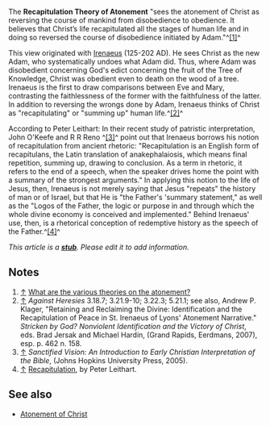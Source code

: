 The **Recapitulation Theory of Atonement** "sees the atonement of
Christ as reversing the course of mankind from disobedience to
obedience. It believes that Christ’s life recapitulated all the
stages of human life and in doing so reversed the course of
disobedience initiated by Adam."^[[1]](#note-0)^

This view originated with [Irenaeus](Irenaeus "Irenaeus") (125-202
AD). He sees Christ as the new Adam, who systematically undoes what
Adam did. Thus, where Adam was disobedient concerning God's edict
concerning the fruit of the Tree of Knowledge, Christ was obedient
even to death on the wood of a tree. Irenaeus is the first to draw
comparisons between Eve and Mary, contrasting the faithlessness of
the former with the faithfulness of the latter. In addition to
reversing the wrongs done by Adam, Irenaeus thinks of Christ as
"recapitulating" or "summing up" human life.^[[2]](#note-1)^

According to Peter Leithart: In their recent study of patristic
interpretation, John O'Keefe and R R Reno ^[[3]](#note-2)^ point
out that Irenaeus borrows his notion of recapitulation from ancient
rhetoric: "Recapitulation is an English form of recapitulans, the
Latin translation of anakephalaiosis, which means final repetition,
summing up, drawing to conclusion. As a term in rhetoric, it refers
to the end of a speech, when the speaker drives home the point with
a summary of the strongest arguments." In applying this notion to
the life of Jesus, then, Irenaeus is not merely saying that Jesus
"repeats" the history of man or of Israel, but that He is "the
Father's 'summary statement," as well as the "Logos of the Father,
the logic or purpose in and through which the whole divine economy
is conceived and implemented." Behind Irenaeus' use, then, is a
rhetorical conception of redemptive history as the speech of the
Father.^[[4]](#note-3)^

*This article is a **[stub](http://www.theopedia.com/Category:Theopedia_stubs "Category:Theopedia stubs")**. Please edit it to add information.*
## Notes

1.  [↑](#ref-0)
    [What are the various theories on the atonement?](http://www.gotquestions.org/atonement-theories.html)
2.  [↑](#ref-1) *Against Heresies* 3.18.7; 3.21.9-10; 3.22.3;
    5.21.1; see also, Andrew P. Klager, "Retaining and Reclaiming the
    Divine: Identification and the Recapitulation of Peace in St.
    Irenaeus of Lyons' Atonement Narrative."
    *Stricken by God? Nonviolent Identification and the Victory of Christ*,
    eds. Brad Jersak and Michael Hardin, (Grand Rapids, Eerdmans,
    2007), esp. p. 462 n. 158.
3.  [↑](#ref-2)
    *Sanctified Vision: An Introduction to Early Christian Interpretation of the Bible*,
    (Johns Hopkins University Press, 2005).
4.  [↑](#ref-3)
    [Recapitulation](http://www.leithart.com/archives/001634.php), by
    Peter Leithart.

## See also

-   [Atonement of Christ](Atonement_of_Christ "Atonement of Christ")



